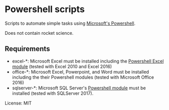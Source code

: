 Powershell scripts
===

Scripts to automate simple tasks using [Microsoft's Powershell](https://docs.microsoft.com/en-us/powershell/).

Does not contain rocket science.

Requirements
---
* excel-*: Microsoft Excel must be installed including the [Powershell Excel module](https://blogs.technet.microsoft.com/heyscriptingguy/2015/11/25/introducing-the-powershell-excel-module-2/) (tested with Excel 2010 and Excel 2016)
* office-*: Microsoft Excel, Powerpoint, and Word must be installed including the their Powershell modules (tested with Microsoft Office 2016)
* sqlserver-*: Microsoft SQL Server's [Powershell module](https://docs.microsoft.com/en-us/sql/powershell/sql-server-powershell) must be installed (tested with SQLServer 2017).

License: MIT
